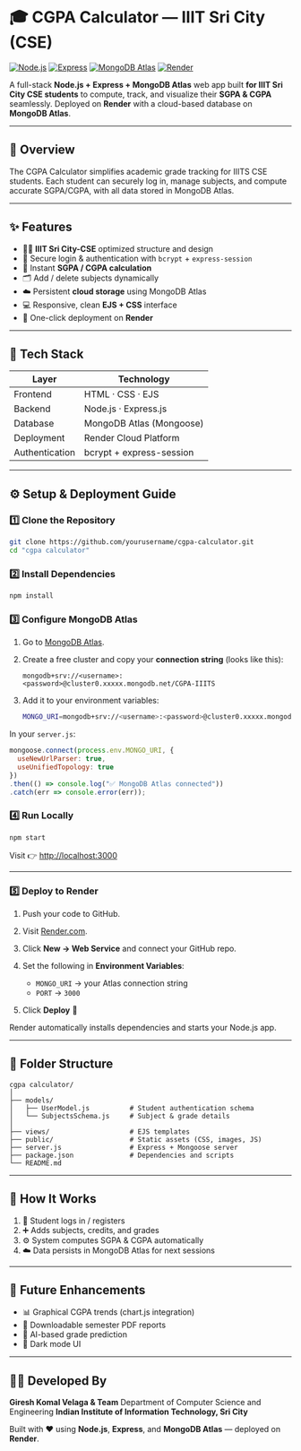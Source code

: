 # 🎓 CGPA Calculator — IIIT Sri City (CSE)

[![Node.js](https://img.shields.io/badge/Node.js-18%2B-brightgreen?logo=node.js)](https://nodejs.org/)
[![Express](https://img.shields.io/badge/Express.js-Framework-blue?logo=express)](https://expressjs.com/)
[![MongoDB Atlas](https://img.shields.io/badge/MongoDB-Atlas-green?logo=mongodb)](https://www.mongodb.com/atlas)
[![Render](https://img.shields.io/badge/Deployed%20on-Render-purple?logo=render)](https://render.com/)

A full-stack **Node.js + Express + MongoDB Atlas** web app built **for IIIT Sri City CSE students** to compute, track, and visualize their **SGPA & CGPA** seamlessly.
Deployed on **Render** with a cloud-based database on **MongoDB Atlas**.

---

## 🧾 Overview

The CGPA Calculator simplifies academic grade tracking for IIITS CSE students.
Each student can securely log in, manage subjects, and compute accurate SGPA/CGPA, with all data stored in MongoDB Atlas.

---

## ✨ Features

* 👩‍🎓 **IIIT Sri City-CSE** optimized structure and design
* 🔐 Secure login & authentication with `bcrypt` + `express-session`
* 🧮 Instant **SGPA / CGPA calculation**
* 🗂️ Add / delete subjects dynamically
* ☁️ Persistent **cloud storage** using MongoDB Atlas
* 💻 Responsive, clean **EJS + CSS** interface
* 🚀 One-click deployment on **Render**

---

## 🧩 Tech Stack

| Layer          | Technology               |
| -------------- | ------------------------ |
| Frontend       | HTML · CSS · EJS         |
| Backend        | Node.js · Express.js     |
| Database       | MongoDB Atlas (Mongoose) |
| Deployment     | Render Cloud Platform    |
| Authentication | bcrypt + express-session |

---

## ⚙️ Setup & Deployment Guide

### 1️⃣ Clone the Repository

```bash
git clone https://github.com/yourusername/cgpa-calculator.git
cd "cgpa calculator"
```

### 2️⃣ Install Dependencies

```bash
npm install
```

### 3️⃣ Configure MongoDB Atlas

1. Go to [MongoDB Atlas](https://www.mongodb.com/atlas/database).
2. Create a free cluster and copy your **connection string** (looks like this):

   ```
   mongodb+srv://<username>:<password>@cluster0.xxxxx.mongodb.net/CGPA-IIITS
   ```
3. Add it to your environment variables:

   ```bash
   MONGO_URI=mongodb+srv://<username>:<password>@cluster0.xxxxx.mongodb.net/CGPA-IIITS
   ```

In your `server.js`:

```js
mongoose.connect(process.env.MONGO_URI, {
  useNewUrlParser: true,
  useUnifiedTopology: true
})
.then(() => console.log("✅ MongoDB Atlas connected"))
.catch(err => console.error(err));
```

### 4️⃣ Run Locally

```bash
npm start
```

Visit 👉 [http://localhost:3000](http://localhost:5000)

---

### 5️⃣ Deploy to Render

1. Push your code to GitHub.
2. Visit [Render.com](https://render.com).
3. Click **New → Web Service** and connect your GitHub repo.
4. Set the following in **Environment Variables**:

   * `MONGO_URI` → your Atlas connection string
   * `PORT` → `3000`
5. Click **Deploy** 🎉

Render automatically installs dependencies and starts your Node.js app.

---

## 📁 Folder Structure

```
cgpa calculator/
│
├── models/
│   ├── UserModel.js          # Student authentication schema
│   └── SubjectsSchema.js     # Subject & grade details
│
├── views/                    # EJS templates
├── public/                   # Static assets (CSS, images, JS)
├── server.js                 # Express + Mongoose server
├── package.json              # Dependencies and scripts
└── README.md
```

---

## 🧠 How It Works

1. 👤 Student logs in / registers
2. ➕ Adds subjects, credits, and grades
3. ⚙️ System computes SGPA & CGPA automatically
4. ☁️ Data persists in MongoDB Atlas for next sessions

---

## 🧱 Future Enhancements

* 📊 Graphical CGPA trends (chart.js integration)
* 🧾 Downloadable semester PDF reports
* 🤖 AI-based grade prediction
* 🌙 Dark mode UI

---

## 👨‍💻 Developed By

**Giresh Komal Velaga & Team**
Department of Computer Science and Engineering
**Indian Institute of Information Technology, Sri City**

Built with ❤️ using **Node.js**, **Express**, and **MongoDB Atlas** — deployed on **Render**.
